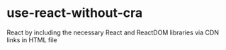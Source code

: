 # use-react-without-cra
 React by including the necessary React and ReactDOM libraries via CDN links in HTML file
